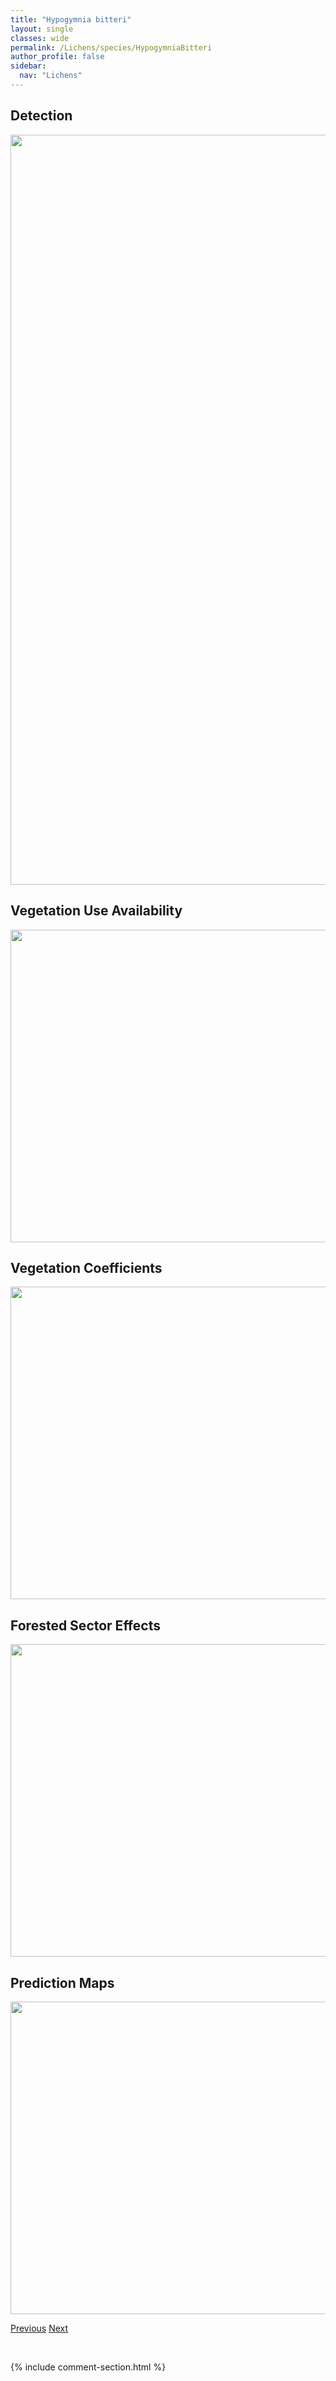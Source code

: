 ```yaml
---
title: "Hypogymnia bitteri"
layout: single
classes: wide
permalink: /Lichens/species/HypogymniaBitteri
author_profile: false
sidebar:
  nav: "Lichens"
---
```


<h2>Detection</h2>

<a href="https://drive.google.com/uc?export=view&id=1sAyXB15zoKcJkzpCbvai8yM1L-Hade0Q">
<img src="https://drive.google.com/uc?export=view&id=1sAyXB15zoKcJkzpCbvai8yM1L-Hade0Q" height = "1200" width = "800">
</a>


<h2>Vegetation Use Availability</h2>

<a href="https://drive.google.com/uc?export=view&id=1lSthlwbotF_RfxRIK9keRK8l4oFA4rpI">
<img src="https://drive.google.com/uc?export=view&id=1lSthlwbotF_RfxRIK9keRK8l4oFA4rpI" height = "500" width = "1000">
</a>


<h2>Vegetation Coefficients</h2>

<a href="https://drive.google.com/uc?export=view&id=17c3Ln6w56Hc4XKbZKmTtZW4trnAEz5b_">
<img src="https://drive.google.com/uc?export=view&id=17c3Ln6w56Hc4XKbZKmTtZW4trnAEz5b_" height = "500" width = "1000">
</a>


<h2>Forested Sector Effects</h2>

<a href="https://drive.google.com/uc?export=view&id=1bgWi6JA6S9sUPhBa9xZ2in_dD14j8nl_">
<img src="https://drive.google.com/uc?export=view&id=1bgWi6JA6S9sUPhBa9xZ2in_dD14j8nl_" height = "500" width = "1000">
</a>


<h2>Prediction Maps</h2>

<a href="https://drive.google.com/uc?export=view&id=1D4Q8aUcU5ROduzXJ76OGywPn_b12IHFV">
<img src="https://drive.google.com/uc?export=view&id=1D4Q8aUcU5ROduzXJ76OGywPn_b12IHFV" height = "500" width = "1000">
</a>


<a href="/DevelopmentWebsite/Lichens/species/HypogymniaAusterodes" class="pagination--pager" title="Hypogymnia austerodes">Previous</a> <a href="/DevelopmentWebsite/Lichens/species/HypogymniaCfIncurvoides" class="pagination--pager" title="Hypogymnia cf. incurvoides">Next</a>

<p>&nbsp;</p>

{% include comment-section.html %}
